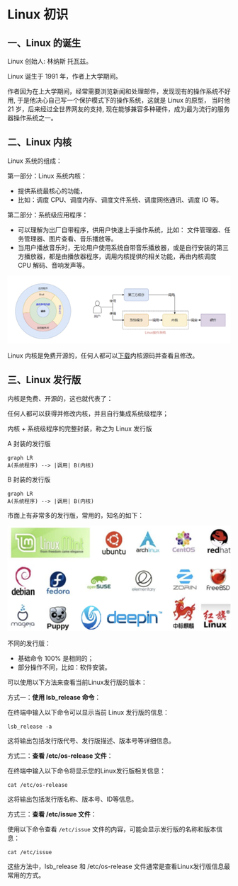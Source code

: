 # Linux 初识

## 一、Linux 的诞生

Linux 创始人: 林纳斯 托瓦兹。

Linux 诞生于 1991 年，作者上大学期间。

作者因为在上大学期间，经常需要浏览新闻和处理邮件，发现现有的操作系统不好用, 于是他决心自己写一个保护模式下的操作系统，这就是 Linux 的原型， 当时他 21 岁，后来经过全世界网友的支持, 现在能够兼容多种硬件，成为最为流行的服务器操作系统之一。

## 二、Linux 内核

Linux 系统的组成：

第一部分：Linux 系统内核：

- 提供系统最核心的功能，
- 比如：调度 CPU、调度内存、调度文件系统、调度网络通讯、调度 IO 等。

第二部分：系统级应用程序：

- 可以理解为出厂自带程序，供用户快速上手操作系统，比如： 文件管理器、任务管理器、图片查看、音乐播放等。
- 当用户播放音乐时，无论用户使用系统自带音乐播放器，或是自行安装的第三方播放器，都是由播放器程序，调用内核提供的相关功能，再由内核调度 CPU 解码、音响发声等。

![Linux系统的组成部分](.//NoteAssets/Linux系统的组成部分.png)

Linux 内核是免费开源的，任何人都可以[下载](https://www.kernel.org )内核源码并查看且修改。

## 三、Linux 发行版

内核是免费、开源的，这也就代表了：

任何人都可以获得并修改内核，并且自行集成系统级程序；

内核 + 系统级程序的完整封装，称之为 Linux 发行版

A 封装的发行版

```mermaid
graph LR
A(系统程序) --> |调用| B(内核)
```

B 封装的发行版

```mermaid
graph LR
A(系统程序) --> |调用| B(内核)
```

市面上有非常多的发行版，常用的，知名的如下：

![Linux发行版](.//NoteAssets/Linux发行版.png)

不同的发行版：

- 基础命令 100% 是相同的；
- 部分操作不同，比如：软件安装。

可以使用以下方法来查看当前Linux发行版的版本：

方式一：**使用 lsb_release 命令**：

在终端中输入以下命令可以显示当前 Linux 发行版的信息：

```shell
lsb_release -a
```

这将输出包括发行版代号、发行版描述、版本号等详细信息。

方式二：**查看 /etc/os-release 文件**：

在终端中输入以下命令将显示您的Linux发行版相关信息：

```shell
cat /etc/os-release
```

这将输出包括发行版名称、版本号、ID等信息。

方式三：**查看 /etc/issue 文件**：

使用以下命令查看 `/etc/issue` 文件的内容，可能会显示发行版的名称和版本信息：

```shell
cat /etc/issue
```

这些方法中，lsb_release 和 /etc/os-release 文件通常是查看Linux发行版信息最常用的方式。
